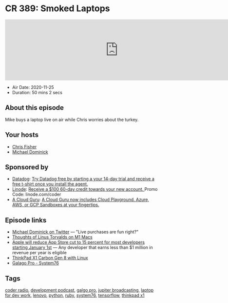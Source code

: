 # CR 389: Smoked Laptops

<iframe src="https://player.fireside.fm/v2/MLf2ZzhC+PwSpnXxc?theme=dark" width="740" height="200" frameborder="0" scrolling="no"></iframe>

* Air Date: 2020-11-25
* Duration: 50 mins 2 secs

## About this episode

Mike buys a laptop live on air while Chris worries about the turkey.

## Your hosts
* [Chris Fisher](https://coder.show/hosts/chrislas)
* [Michael Dominick](https://coder.show/hosts/michael)

## Sponsored by

  * [Datadog](http://datadog.com/coderradio): [Try Datadog free by starting a your 14-day trial and receive a free t-shirt once you install the agent.](http://datadog.com/coderradio)
  * [Linode](https://linode.com/coder): [Receive a $100 60-day credit towards your new account. ](https://linode.com/coder) Promo Code: linode.com/coder
  * [A Cloud Guru](https://acloudguru.com): [A Cloud Guru now includes Cloud Playground. Azure, AWS, or GCP Sandboxes at your fingertips.](https://acloudguru.com)



## Episode links

  * [Michael Dominick on Twitter](https://twitter.com/dominucco/status/1330910331217055744 "Michael Dominick on Twitter") — "Live purchases are fun right?"
  * [Thoughts of Linus Torvalds on M1 Macs](https://www.reddit.com/r/linux/comments/jz16o9/thoughts_of_linus_torvalds_on_m1_macs/ "Thoughts of Linus Torvalds on M1 Macs")
  * [Apple will reduce App Store cut to 15 percent for most developers starting January 1st](https://www.theverge.com/2020/11/18/21572302/apple-app-store-small-business-program-commission-cut-15-percent-reduction "Apple will reduce App Store cut to 15 percent for most developers starting January 1st") — Any developer that earns less than $1 million in revenue per year is eligible
  * [ThinkPad X1 Carbon Gen 8 with Linux](https://www.lenovo.com/us/en/laptops/thinkpad/thinkpad-x1/X1-Carbon-Gen-8-/p/20U9CTO1WWENUS2/customize "ThinkPad X1 Carbon Gen 8 with Linux")
  * [Galago Pro - System76](https://system76.com/laptops/galago "Galago Pro - System76")



## Tags

[coder radio](https://coder.show/tags/coder%20radio), [development podcast](https://coder.show/tags/development%20podcast), [galgo pro](https://coder.show/tags/galgo%20pro), [jupiter broadcasting](https://coder.show/tags/jupiter%20broadcasting), [laptop for dev work](https://coder.show/tags/laptop%20for%20dev%20work), [lenovo](https://coder.show/tags/lenovo), [python](https://coder.show/tags/python), [ruby](https://coder.show/tags/ruby), [system76](https://coder.show/tags/system76), [tensorflow](https://coder.show/tags/tensorflow), [thinkpad x1](https://coder.show/tags/thinkpad%20x1)